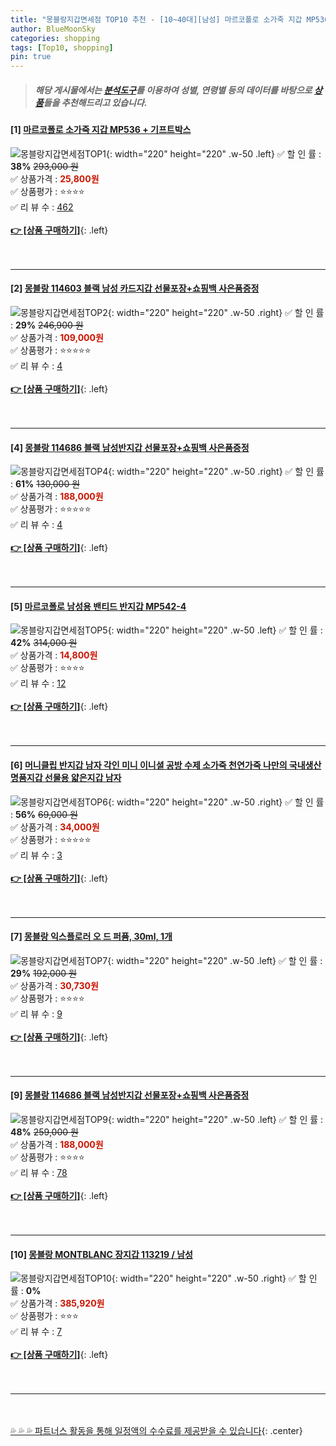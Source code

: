 ```yaml
---
title: "몽블랑지갑면세점 TOP10 추천 - [10~40대][남성] 마르코폴로 소가죽 지갑 MP536 + 기프트박스"
author: BlueMoonSky
categories: shopping
tags: [Top10, shopping]
pin: true
---
```


> ##### 해당 게시물에서는 [**분석도구**](https://itemscout.io/)를 이용하여 **성별**, **연령별** 등의 데이터를 바탕으로 [**상품**](https://link.coupang.com/a/baae76)들을 추천해드리고 있습니다.

#### [1] [마르코폴로 소가죽 지갑 MP536 + 기프트박스](https://link.coupang.com/re/AFFSDP?lptag=AF5964186&subid=bluemoonsky6999&pageKey=7074680847&traceid=V0-153&itemId=17580534939&vendorItemId=84747142774)
![몽블랑지갑면세점TOP1](https://thumbnail9.coupangcdn.com/thumbnails/remote/230x230ex/image/rs_quotation_api/ejime0ae/d06b3b54f6764165afb406030cf0a1ec.jpg){: width="220" height="220" .w-50 .left}
✅ 할 인 률 : **38%** ~~<del class="base-price"> 293,000  </del>원~~<br>
✅ 상품가격 : <span style="color:#cb1400"> **25,800원** </span><br>
✅ 상품평가 : ⭐⭐⭐⭐<br>
✅ 리 뷰 수 : [462](https://link.coupang.com/re/AFFSDP?lptag=AF5964186&subid=bluemoonsky6999&pageKey=7074680847&traceid=V0-153&itemId=17580534939&vendorItemId=84747142774)<br>
<br>
[**👉  [상품 구매하기]**](https://link.coupang.com/re/AFFSDP?lptag=AF5964186&subid=bluemoonsky6999&pageKey=7074680847&traceid=V0-153&itemId=17580534939&vendorItemId=84747142774){: .left}
<br>
<br>
<br>

***

#### [2] [몽블랑 114603 블랙 남성 카드지갑 선물포장+쇼핑백 사은품증정](https://link.coupang.com/re/AFFSDP?lptag=AF5964186&subid=bluemoonsky6999&pageKey=7109342072&traceid=V0-153&itemId=17768376527&vendorItemId=84932612718)
![몽블랑지갑면세점TOP2](https://thumbnail10.coupangcdn.com/thumbnails/remote/230x230ex/image/vendor_inventory/f445/24e036f27cc73d5fe9bdb66778fb205450e87c250111236c7e5ad9c966fe.jpg){: width="220" height="220" .w-50 .right}
✅ 할 인 률 : **29%** ~~<del class="base-price"> 246,900  </del>원~~<br>
✅ 상품가격 : <span style="color:#cb1400"> **109,000원** </span><br>
✅ 상품평가 : ⭐⭐⭐⭐⭐<br>
✅ 리 뷰 수 : [4](https://link.coupang.com/re/AFFSDP?lptag=AF5964186&subid=bluemoonsky6999&pageKey=7109342072&traceid=V0-153&itemId=17768376527&vendorItemId=84932612718)<br>
<br>
[**👉  [상품 구매하기]**](https://link.coupang.com/re/AFFSDP?lptag=AF5964186&subid=bluemoonsky6999&pageKey=7109342072&traceid=V0-153&itemId=17768376527&vendorItemId=84932612718){: .left}
<br>
<br>
<br>

***

#### [4] [몽블랑 114686 블랙 남성반지갑 선물포장+쇼핑백 사은품증정](https://link.coupang.com/re/AFFSDP?lptag=AF5964186&subid=bluemoonsky6999&pageKey=7109332176&traceid=V0-153&itemId=17768329524&vendorItemId=84932566751)
![몽블랑지갑면세점TOP4](https://thumbnail6.coupangcdn.com/thumbnails/remote/230x230ex/image/vendor_inventory/c4ae/abe2b53dee43e5b87080aaf49c39c4e86b3bef7660ea4eb74708c9078768.jpg){: width="220" height="220" .w-50 .right}
✅ 할 인 률 : **61%** ~~<del class="base-price"> 130,000  </del>원~~<br>
✅ 상품가격 : <span style="color:#cb1400"> **188,000원** </span><br>
✅ 상품평가 : ⭐⭐⭐⭐⭐<br>
✅ 리 뷰 수 : [4](https://link.coupang.com/re/AFFSDP?lptag=AF5964186&subid=bluemoonsky6999&pageKey=7109332176&traceid=V0-153&itemId=17768329524&vendorItemId=84932566751)<br>
<br>
[**👉  [상품 구매하기]**](https://link.coupang.com/re/AFFSDP?lptag=AF5964186&subid=bluemoonsky6999&pageKey=7109332176&traceid=V0-153&itemId=17768329524&vendorItemId=84932566751){: .left}
<br>
<br>
<br>

***

#### [5] [마르코폴로 남성용 밴티드 반지갑 MP542-4](https://link.coupang.com/re/AFFSDP?lptag=AF5964186&subid=bluemoonsky6999&pageKey=493768&traceid=V0-153&itemId=739439527&vendorItemId=4867144786)
![몽블랑지갑면세점TOP5](https://thumbnail6.coupangcdn.com/thumbnails/remote/230x230ex/image/retail/images/1281550067693402-c3497546-f2f0-425e-bac3-a3a62d506b54.jpg){: width="220" height="220" .w-50 .left}
✅ 할 인 률 : **42%** ~~<del class="base-price"> 314,000  </del>원~~<br>
✅ 상품가격 : <span style="color:#cb1400"> **14,800원** </span><br>
✅ 상품평가 : ⭐⭐⭐⭐<br>
✅ 리 뷰 수 : [12](https://link.coupang.com/re/AFFSDP?lptag=AF5964186&subid=bluemoonsky6999&pageKey=493768&traceid=V0-153&itemId=739439527&vendorItemId=4867144786)<br>
<br>
[**👉  [상품 구매하기]**](https://link.coupang.com/re/AFFSDP?lptag=AF5964186&subid=bluemoonsky6999&pageKey=493768&traceid=V0-153&itemId=739439527&vendorItemId=4867144786){: .left}
<br>
<br>
<br>

***

#### [6] [머니클립 반지갑 남자 각인 미니 이니셜 공방 수제 소가죽 천연가죽 나만의 국내생산 명품지갑 선물용 얇은지갑 남자](https://link.coupang.com/re/AFFSDP?lptag=AF5964186&subid=bluemoonsky6999&pageKey=6479098441&traceid=V0-153&itemId=14175257665&vendorItemId=75919476831)
![몽블랑지갑면세점TOP6](https://thumbnail9.coupangcdn.com/thumbnails/remote/230x230ex/image/vendor_inventory/7501/8f58bbb567f32c6915593dcbead121fa362a372040229d4cca56928e7dd0.jpg){: width="220" height="220" .w-50 .right}
✅ 할 인 률 : **56%** ~~<del class="base-price"> 69,000  </del>원~~<br>
✅ 상품가격 : <span style="color:#cb1400"> **34,000원** </span><br>
✅ 상품평가 : ⭐⭐⭐⭐⭐<br>
✅ 리 뷰 수 : [3](https://link.coupang.com/re/AFFSDP?lptag=AF5964186&subid=bluemoonsky6999&pageKey=6479098441&traceid=V0-153&itemId=14175257665&vendorItemId=75919476831)<br>
<br>
[**👉  [상품 구매하기]**](https://link.coupang.com/re/AFFSDP?lptag=AF5964186&subid=bluemoonsky6999&pageKey=6479098441&traceid=V0-153&itemId=14175257665&vendorItemId=75919476831){: .left}
<br>
<br>
<br>

***

#### [7] [몽블랑 익스플로러 오 드 퍼퓸, 30ml, 1개](https://link.coupang.com/re/AFFSDP?lptag=AF5964186&subid=bluemoonsky6999&pageKey=2297891034&traceid=V0-153&itemId=3958565753&vendorItemId=5564806375)
![몽블랑지갑면세점TOP7](https://thumbnail8.coupangcdn.com/thumbnails/remote/230x230ex/image/retail/images/2019/11/11/18/5/459e2f29-11ba-4019-8e85-a8dbbb31a713.jpg){: width="220" height="220" .w-50 .left}
✅ 할 인 률 : **29%** ~~<del class="base-price"> 192,000  </del>원~~<br>
✅ 상품가격 : <span style="color:#cb1400"> **30,730원** </span><br>
✅ 상품평가 : ⭐⭐⭐⭐<br>
✅ 리 뷰 수 : [9](https://link.coupang.com/re/AFFSDP?lptag=AF5964186&subid=bluemoonsky6999&pageKey=2297891034&traceid=V0-153&itemId=3958565753&vendorItemId=5564806375)<br>
<br>
[**👉  [상품 구매하기]**](https://link.coupang.com/re/AFFSDP?lptag=AF5964186&subid=bluemoonsky6999&pageKey=2297891034&traceid=V0-153&itemId=3958565753&vendorItemId=5564806375){: .left}
<br>
<br>
<br>

***

#### [9] [몽블랑 114686 블랙 남성반지갑 선물포장+쇼핑백 사은품증정](https://link.coupang.com/re/AFFSDP?lptag=AF5964186&subid=bluemoonsky6999&pageKey=7109332176&traceid=V0-153&itemId=17768329524&vendorItemId=84932566751)
![몽블랑지갑면세점TOP9](https://thumbnail6.coupangcdn.com/thumbnails/remote/230x230ex/image/vendor_inventory/c4ae/abe2b53dee43e5b87080aaf49c39c4e86b3bef7660ea4eb74708c9078768.jpg){: width="220" height="220" .w-50 .left}
✅ 할 인 률 : **48%** ~~<del class="base-price"> 259,000  </del>원~~<br>
✅ 상품가격 : <span style="color:#cb1400"> **188,000원** </span><br>
✅ 상품평가 : ⭐⭐⭐⭐<br>
✅ 리 뷰 수 : [78](https://link.coupang.com/re/AFFSDP?lptag=AF5964186&subid=bluemoonsky6999&pageKey=7109332176&traceid=V0-153&itemId=17768329524&vendorItemId=84932566751)<br>
<br>
[**👉  [상품 구매하기]**](https://link.coupang.com/re/AFFSDP?lptag=AF5964186&subid=bluemoonsky6999&pageKey=7109332176&traceid=V0-153&itemId=17768329524&vendorItemId=84932566751){: .left}
<br>
<br>
<br>

***

#### [10] [몽블랑 MONTBLANC 장지갑 113219 / 남성](https://link.coupang.com/re/AFFSDP?lptag=AF5964186&subid=bluemoonsky6999&pageKey=57792519&traceid=V0-153&itemId=200399103&vendorItemId=71153197204)
![몽블랑지갑면세점TOP10](https://thumbnail9.coupangcdn.com/thumbnails/remote/230x230ex/image/vendor_inventory/7f48/2ccdab450f33abc7f0b6643811726525fd55fa106c9a92f482d795d82aeb.jpg){: width="220" height="220" .w-50 .right}
✅ 할 인 률 : **0%** <br>
✅ 상품가격 : <span style="color:#cb1400"> **385,920원** </span><br>
✅ 상품평가 : ⭐⭐⭐<br>
✅ 리 뷰 수 : [7](https://link.coupang.com/re/AFFSDP?lptag=AF5964186&subid=bluemoonsky6999&pageKey=57792519&traceid=V0-153&itemId=200399103&vendorItemId=71153197204)<br>
<br>
[**👉  [상품 구매하기]**](https://link.coupang.com/re/AFFSDP?lptag=AF5964186&subid=bluemoonsky6999&pageKey=57792519&traceid=V0-153&itemId=200399103&vendorItemId=71153197204){: .left}
<br>
<br>
<br>

***
<br><br>[💦 💦 💦 파트너스 활동을 통해 일정액의 수수료를 제공받을 수 있습니다](https://link.coupang.com/a/baae76){: .center}